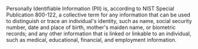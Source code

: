 Personally Identifiable Information (PII) is, according to NIST Special Publication 800-122, a collective term for any information that can be used to distinguish or trace an individual's identity, such as name, social security number, date and place of birth, mother's maiden name, or biometric records; and any other information that is linked or linkable to an individual, such as medical, educational, financial, and employment information.